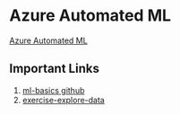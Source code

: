 # Azure Automated ML

[Azure Automated ML](./docs/AutoML.pdf)




## Important Links

1. [ml-basics github](https://github.com/MicrosoftDocs/ml-basics.git)
2. [exercise-explore-data](https://docs.microsoft.com/en-us/learn/modules/explore-analyze-data-with-python/2-exercise-explore-data)




